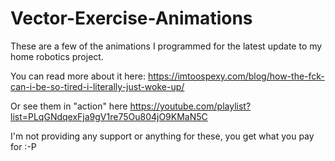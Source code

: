 # Vector-Exercise-Animations

These are a few of the animations I programmed for the latest update to my home robotics project.

You can read more about it here: https://imtoospexy.com/blog/how-the-fck-can-i-be-so-tired-i-literally-just-woke-up/

Or see them in "action" here https://youtube.com/playlist?list=PLqGNdqexFja9gV1re75Ou804jO9KMaN5C

I'm not providing any support or anything for these, you get what you pay for :-P
